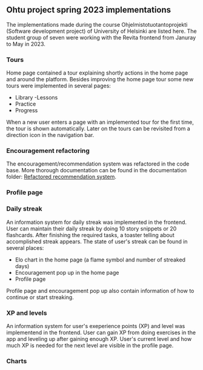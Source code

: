 ## Ohtu project spring 2023 implementations

The implementations made during the course Ohjelmistotuotantoprojekti (Software development project) of University of Helsinki are listed here. The student group of seven were working with the Revita frontend from Januray to May in 2023.

### Tours

Home page contained a tour explaining shortly actions in the home page and around the platform. Besides improving the home page tour some new tours were implemented in several pages:
- Library
-Lessons
- Practice
- Progress

When a new user enters a page with an implemented tour for the first time, the tour is shown automatically. Later on the tours can be revisited from a direction icon in the navigation bar.

### Encouragement refactoring

The encouragement/recommendation system was refactored in the code base. More thorough documentation can be found in the documentation folder: [Refactored recommendation system](https://github.com/UniversityOfHelsinkiCS/mobvita/blob/master/documentation/NewRecommendationSystem.md).

### Profile page


### Daily streak

An information system for daily streak was implemented in the frontend. User can maintain their daily streak by doing 10 story snippets or 20 flashcards. After finishing the required tasks, a toaster telling about accomplished streak appears. The state of user's streak can be found in several places:
- Elo chart in the home page (a flame symbol and number of streaked days)
- Encouragement pop up in the home page
- Profile page

Profile page and encouragement pop up also contain information of how to continue or start streaking.

### XP and levels

An information system for user's exeperience points (XP) and level was implementend in the frontend. User can gain XP from doing exercises in the app and leveling up after gaining enough XP. User's current level and how much XP is needed for the next level are visible in the profile page.

### Charts
